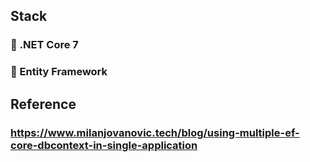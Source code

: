 ## Stack
### 🚀 .NET Core 7
### 🚀 Entity Framework

## Reference
### https://www.milanjovanovic.tech/blog/using-multiple-ef-core-dbcontext-in-single-application
